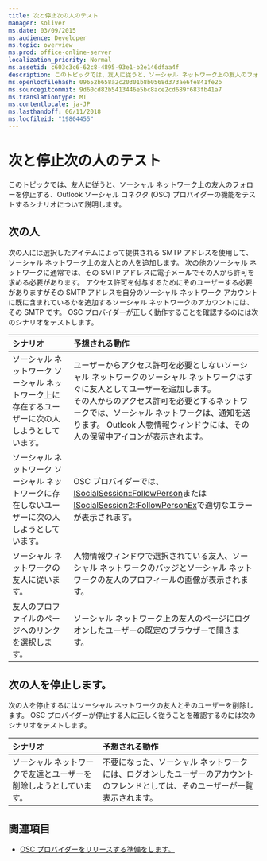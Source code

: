 ```yaml
---
title: 次と停止次の人のテスト
manager: soliver
ms.date: 03/09/2015
ms.audience: Developer
ms.topic: overview
ms.prod: office-online-server
localization_priority: Normal
ms.assetid: c603c3c6-62c8-4895-93e1-b2e146dfaa4f
description: このトピックでは、友人に従うと、ソーシャル ネットワーク上の友人のフォローを停止する、Outlook ソーシャル コネクタ (OSC) プロバイダーの機能をテストするシナリオについて説明します。
ms.openlocfilehash: 09652b658a2c20301b8b0568d373ae6fe841fe2b
ms.sourcegitcommit: 9d60cd82b5413446e5bc8ace2cd689f683fb41a7
ms.translationtype: MT
ms.contentlocale: ja-JP
ms.lasthandoff: 06/11/2018
ms.locfileid: "19804455"
---
```

# <a name="testing-following-and-stop-following-persons"></a>次と停止次の人のテスト

このトピックでは、友人に従うと、ソーシャル ネットワーク上の友人のフォローを停止する、Outlook ソーシャル コネクタ (OSC) プロバイダーの機能をテストするシナリオについて説明します。
  
## <a name="following-a-person"></a>次の人

次の人には選択したアイテムによって提供される SMTP アドレスを使用して、ソーシャル ネットワーク上の友人との人を追加します。 次の他のソーシャル ネットワークに通常では、その SMTP アドレスに電子メールでその人から許可を求める必要があります。 アクセス許可を付与するためにそのユーザーする必要がありますがその SMTP アドレスを自分のソーシャル ネットワーク アカウントに既に含まれているかを追加するソーシャル ネットワークのアカウントには、その SMTP です。 OSC プロバイダーが正しく動作することを確認するのには次のシナリオをテストします。
  
|**シナリオ**|**予想される動作**|
|:-----|:-----|
|ソーシャル ネットワーク ソーシャル ネットワーク上に存在するユーザーに次の人しようとしています。  <br/> |ユーザーからアクセス許可を必要としないソーシャル ネットワークのソーシャル ネットワークはすぐに友人としてユーザーを追加します。  <br/> その人からのアクセス許可を必要とするネットワークでは、ソーシャル ネットワークは、通知を送ります。 Outlook 人物情報ウィンドウには、その人の保留中アイコンが表示されます。  <br/> |
|ソーシャル ネットワーク ソーシャル ネットワークに存在しないユーザーに次の人しようとしています。  <br/> |OSC プロバイダーでは、 [ISocialSession::FollowPerson](isocialsession-followperson.md)または[ISocialSession2::FollowPersonEx](isocialsession2-followpersonex.md)で適切なエラーが表示されます。  <br/> |
|ソーシャル ネットワークの友人に従います。  <br/> |人物情報ウィンドウで選択されている友人、ソーシャル ネットワークのバッジとソーシャル ネットワークの友人のプロフィールの画像が表示されます。  <br/> |
|友人のプロファイルのページへのリンクを選択します。  <br/> |ソーシャル ネットワーク上の友人のページにログオンしたユーザーの既定のブラウザーで開きます。  <br/> |
   
## <a name="stop-following-a-person"></a>次の人を停止します。

次の人を停止するにはソーシャル ネットワークの友人とそのユーザーを削除します。 OSC プロバイダーが停止する人に正しく従うことを確認するのには次のシナリオをテストします。
  
|**シナリオ**|**予想される動作**|
|:-----|:-----|
|ソーシャル ネットワークで友達とユーザーを削除しようとしています。  <br/> |不要になった、ソーシャル ネットワークには、ログオンしたユーザーのアカウントのフレンドとしては、そのユーザーが一覧表示されます。  <br/> |
   
## <a name="see-also"></a>関連項目

- [OSC プロバイダーをリリースする準備をします。](getting-ready-to-release-an-osc-provider.md)

